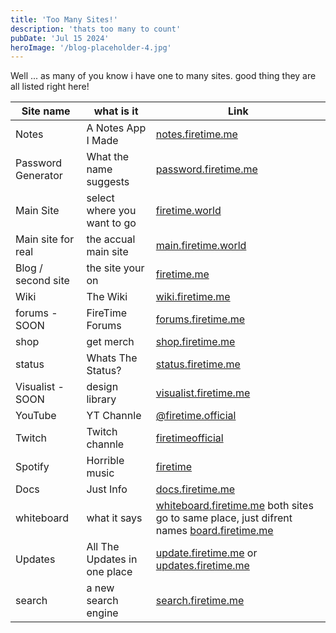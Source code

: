 ```yaml
---
title: 'Too Many Sites!'
description: 'thats too many to count'
pubDate: 'Jul 15 2024'
heroImage: '/blog-placeholder-4.jpg'
---
```


Well ... as many of you know i have one to many sites. good thing they are all listed right here!



| Site name          | what is it                  | Link                                                                                                                                                    |
|--------------------|-----------------------------|---------------------------------------------------------------------------------------------------------------------------------------------------------|
| Notes              | A Notes App I Made          | [notes.firetime.me](https://notes.firetime)                                                                                                             |
| Password Generator | What the name suggests      | [password.firetime.me](https://password.firetime.me)                                                                                                    |
| Main Site          | select where you want to go | [firetime.world](https://firetime.world)                                                                                                                |
| Main site for real | the accual main site        | [main.firetime.world](https://main.firetime.world)                                                                                                      |
| Blog / second site | the site your on            | [firetime.me](https://firetime.me)                                                                                                                      |
| Wiki               | The Wiki                    | [wiki.firetime.me](https://wiki.firetime.me)                                                                                                            |
| forums - SOON      | FireTime Forums             | [forums.firetime.me](https://forums.firetime.me)                                                                                                        |
| shop               | get merch                   | [shop.firetime.me](https://shop.firetime.me)                                                                                                            |
| status             | Whats The Status?           | [status.firetime.me](https://status.firetime.me)                                                                                                        |
| Visualist - SOON   | design library              | [visualist.firetime.me](https://visualist.firetime.me)                                                                                                  |
| YouTube            | YT Channle                  | [@firetime.official](https://youtube.com/@firetime.official)                                                                                            |
| Twitch             | Twitch channle              | [firetimeofficial](https://twitch.tv/firetimeofficial)                                                                                                  |
| Spotify            | Horrible music              | [firetime](https://open.spotify.com/artist/1dav6Y0oeLxQyDyByHUfBy?si=EDtncBfeSheEe7bfEASfRQ)                                                            |
| Docs               | Just Info                   | [docs.firetime.me](https://docs.firetime.me)                                                                                                            |
| whiteboard         | what it says                | [whiteboard.firetime.me](https://whiteboard.firetime.me) both sites go to same place, just difrent names [board.firetime.me](https://board.firetime.me) |
| Updates            | All The Updates in one place | [update.firetime.me](https://update.firetime.me) or  [updates.firetime.me](https://updates.firetime.me)
| search             | a new search engine         | [search.firetime.me](https://search.firetime.me)                         |    Github              |         just git                     |[firetimeofficial](https://github.com/firetimeofficial)|
